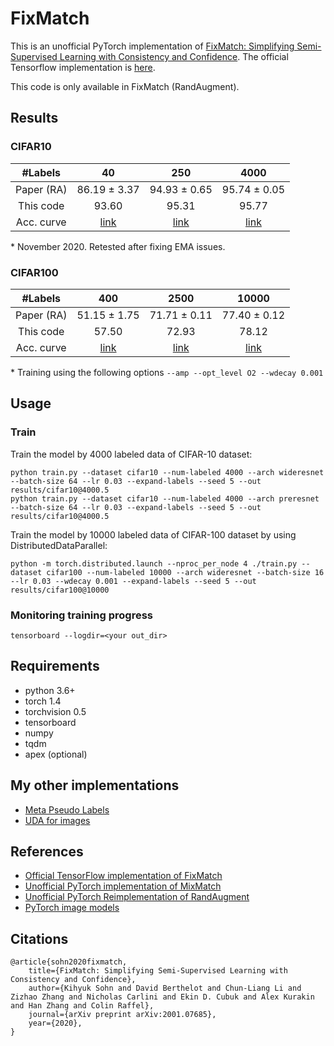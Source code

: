 # FixMatch
This is an unofficial PyTorch implementation of [FixMatch: Simplifying Semi-Supervised Learning with Consistency and Confidence](https://arxiv.org/abs/2001.07685).
The official Tensorflow implementation is [here](https://github.com/google-research/fixmatch).

This code is only available in FixMatch (RandAugment).

## Results

### CIFAR10
| #Labels | 40 | 250 | 4000 |
|:---:|:---:|:---:|:---:|
| Paper (RA) | 86.19 ± 3.37 | 94.93 ± 0.65 | 95.74 ± 0.05 |
| This code | 93.60 | 95.31 | 95.77 |
| Acc. curve | [link](https://tensorboard.dev/experiment/YcLQA52kQ1KZIgND8bGijw/) | [link](https://tensorboard.dev/experiment/GN36hbbRTDaBPy7z8alE1A/) | [link](https://tensorboard.dev/experiment/5flaQd1WQyS727hZ70ebbA/) |

\* November 2020. Retested after fixing EMA issues.
### CIFAR100
| #Labels | 400 | 2500 | 10000 |
|:---:|:---:|:---:|:---:|
| Paper (RA) | 51.15 ± 1.75 | 71.71 ± 0.11 | 77.40 ± 0.12 |
| This code | 57.50 | 72.93 | 78.12 |
| Acc. curve | [link](https://tensorboard.dev/experiment/y4Mmz3hRTQm6rHDlyeso4Q/) | [link](https://tensorboard.dev/experiment/mY3UExn5RpOanO1Hx1vOxg/) | [link](https://tensorboard.dev/experiment/EDb13xzJTWu5leEyVf2qfQ/) |

\* Training using the following options `--amp --opt_level O2 --wdecay 0.001`

## Usage

### Train
Train the model by 4000 labeled data of CIFAR-10 dataset:

```
python train.py --dataset cifar10 --num-labeled 4000 --arch wideresnet --batch-size 64 --lr 0.03 --expand-labels --seed 5 --out results/cifar10@4000.5
python train.py --dataset cifar10 --num-labeled 4000 --arch preresnet --batch-size 64 --lr 0.03 --expand-labels --seed 5 --out results/cifar10@4000.5
```

Train the model by 10000 labeled data of CIFAR-100 dataset by using DistributedDataParallel:
```
python -m torch.distributed.launch --nproc_per_node 4 ./train.py --dataset cifar100 --num-labeled 10000 --arch wideresnet --batch-size 16 --lr 0.03 --wdecay 0.001 --expand-labels --seed 5 --out results/cifar100@10000
```

### Monitoring training progress
```
tensorboard --logdir=<your out_dir>
```

## Requirements
- python 3.6+
- torch 1.4
- torchvision 0.5
- tensorboard
- numpy
- tqdm
- apex (optional)

## My other implementations
- [Meta Pseudo Labels](https://github.com/kekmodel/MPL-pytorch)
- [UDA for images](https://github.com/kekmodel/UDA-pytorch)


## References
- [Official TensorFlow implementation of FixMatch](https://github.com/google-research/fixmatch)
- [Unofficial PyTorch implementation of MixMatch](https://github.com/YU1ut/MixMatch-pytorch)
- [Unofficial PyTorch Reimplementation of RandAugment](https://github.com/ildoonet/pytorch-randaugment)
- [PyTorch image models](https://github.com/rwightman/pytorch-image-models)

## Citations
```
@article{sohn2020fixmatch,
    title={FixMatch: Simplifying Semi-Supervised Learning with Consistency and Confidence},
    author={Kihyuk Sohn and David Berthelot and Chun-Liang Li and Zizhao Zhang and Nicholas Carlini and Ekin D. Cubuk and Alex Kurakin and Han Zhang and Colin Raffel},
    journal={arXiv preprint arXiv:2001.07685},
    year={2020},
}
```
